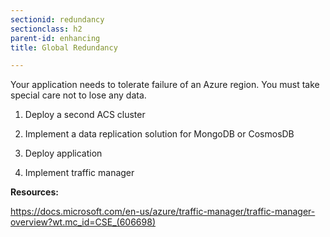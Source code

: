 ```yaml
---
sectionid: redundancy
sectionclass: h2
parent-id: enhancing
title: Global Redundancy

---
```


Your application needs to tolerate failure of an Azure region. You must take
special care not to lose any data.

1.  Deploy a second ACS cluster

2.  Implement a data replication solution for MongoDB or CosmosDB

3.  Deploy application

4.  Implement traffic manager

**Resources:**

<https://docs.microsoft.com/en-us/azure/traffic-manager/traffic-manager-overview?wt.mc_id=CSE_(606698)>
